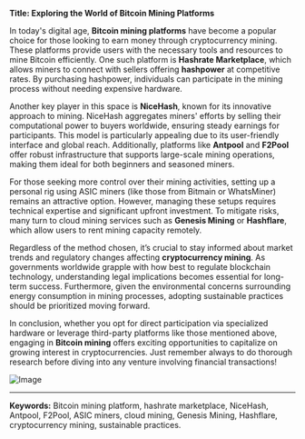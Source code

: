 **Title: Exploring the World of Bitcoin Mining Platforms**

In today's digital age, **Bitcoin mining platforms** have become a popular choice for those looking to earn money through cryptocurrency mining. These platforms provide users with the necessary tools and resources to mine Bitcoin efficiently. One such platform is **Hashrate Marketplace**, which allows miners to connect with sellers offering **hashpower** at competitive rates. By purchasing hashpower, individuals can participate in the mining process without needing expensive hardware.

Another key player in this space is **NiceHash**, known for its innovative approach to mining. NiceHash aggregates miners' efforts by selling their computational power to buyers worldwide, ensuring steady earnings for participants. This model is particularly appealing due to its user-friendly interface and global reach. Additionally, platforms like **Antpool** and **F2Pool** offer robust infrastructure that supports large-scale mining operations, making them ideal for both beginners and seasoned miners.

For those seeking more control over their mining activities, setting up a personal rig using ASIC miners (like those from Bitmain or WhatsMiner) remains an attractive option. However, managing these setups requires technical expertise and significant upfront investment. To mitigate risks, many turn to cloud mining services such as **Genesis Mining** or **Hashflare**, which allow users to rent mining capacity remotely.

Regardless of the method chosen, it’s crucial to stay informed about market trends and regulatory changes affecting **cryptocurrency mining**. As governments worldwide grapple with how best to regulate blockchain technology, understanding legal implications becomes essential for long-term success. Furthermore, given the environmental concerns surrounding energy consumption in mining processes, adopting sustainable practices should be prioritized moving forward.

In conclusion, whether you opt for direct participation via specialized hardware or leverage third-party platforms like those mentioned above, engaging in **Bitcoin mining** offers exciting opportunities to capitalize on growing interest in cryptocurrencies. Just remember always to do thorough research before diving into any venture involving financial transactions!

![Image](https://github.com/user-attachments/assets/590b50a7-4459-4e76-8a31-559aed223621)

---

**Keywords:** Bitcoin mining platform, hashrate marketplace, NiceHash, Antpool, F2Pool, ASIC miners, cloud mining, Genesis Mining, Hashflare, cryptocurrency mining, sustainable practices.